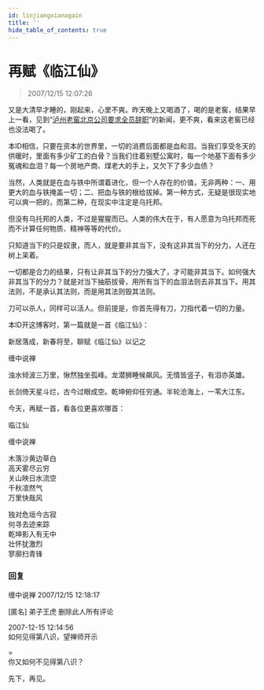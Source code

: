 ```yaml
---
id: linjiangxianagain
title: ''
hide_table_of_contents: true
---
```


# 再赋《临江仙》

> 2007/12/15 12:07:26

<div style={{fontSize: '18px', textAlign: 'left', lineHeight: '180%'}}>

又是大清早才睡的，刚起来，心里不爽。昨天晚上又喝酒了，喝的是老窖，结果早上一看，见到“[泸州老窖北京公司要求全员辞职](../references/luzhouoldcellar)”的新闻，更不爽，看来这老窖已经也没法喝了。
 
本ID相信，只要在资本的世界里，一切的消费后面都是血和泪。当我们享受冬天的供暖时，里面有多少矿工的白骨？当我们住着别墅公寓时，每一个地基下面有多少冤魂和血泪？每一个房地产商、煤老大的手上，又欠下了多少血债？
 
当然，人类就是在血与铁中所谓着进化，但一个人存在的价值，无非两种：一、用更大的血与铁掩盖一切；二、把血与铁的根给拔掉。第一种方式，无疑是很现实地可以爽一把的，而第二种，在现实中注定是乌托邦。
 
但没有乌托邦的人类，不过是猩猩而已。人类的伟大在于，有人愿意为乌托邦而死而不计算任何物质、精神等等的代价。
 
只知道当下的只是奴隶，而人，就是要非其当下，没有这非其当下的分力，人还在树上呆着。
 
一切都是合力的结果，只有让非其当下的分力强大了，才可能非其当下。如何强大非其当下的分力？就是对当下抽筋拔骨，用所有当下的血泪法则去非其当下。用其法则，不是承认其法则，而是用其法则毁其法则。
 
刀可以杀人，同样可以活人。但前提是，你首先得有刀，刀指代着一切的力量。
 
本ID开这博客时，第一篇就是一首《临江仙》：
</div>

<div style={{fontSize: '18px', textAlign: 'center', fontWeight: 'normal', lineHeight: '180%'}}>

新居落成，新春将至，聊赋《临江仙》以记之
 
缠中说禅
 
浊水倾波三万里，愀然独坐孤峰。龙潜狮睡候飙风。无情皆竖子，有泪亦英雄。
 
长剑倚天星斗烂，古今过眼成空。乾坤俯仰任穷通。半轮沧海上，一苇大江东。
</div>
 
<div style={{fontSize: '18px', textAlign: 'left', lineHeight: '250%'}}> 

今天，再赋一首，看各位更喜欢哪首：
</div>

<div style={{color:'#FF0000', fontSize: '56px', fontWeight: '500', textAlign: 'center', lineHeight: '150%'}}>

临江仙
</div>

<div style={{color:'#FF0000', fontSize: '32px', fontWeight: '500', textAlign: 'center', lineHeight: '180%'}}>

缠中说禅
</div>

<div style={{color:'#FF0000', fontSize: '32px', fontWeight: '500', textAlign: 'center', lineHeight: '150%'}}>

木落沙黄边草白<br/>
高天雾尽云穷<br/>
关山映日水流空<br/>
千秋凛然气<br/>
万里快哉风
 
独对危垣今古寂<br/>
何寻去迹来踪<br/>
乾坤影入有无中<br/>
壮怀犹激烈<br/>
寥廓扫青锋
</div>

### 回复

<div class='blog-comment'>
<span class='blog-comment-chan'>缠中说禅</span> 2007/12/15 12:18:17<br/>

[匿名] 弟子王虎 删除此人所有评论 
  
2007-12-15 12:14:56 <br/>
如何见得第八识，望禅师开示

=<br/>
你又如何不见得第八识？

先下，再见。
</div>